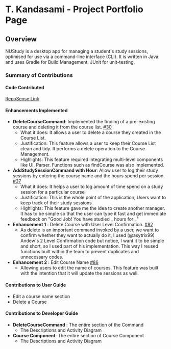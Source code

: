 # T. Kandasami - Project Portfolio Page

## Overview

NUStudy is a desktop app for managing a student's study sessions, optimised for use via a command-line interface (CLI).
It is written in Java and uses Gradle for Build Management. JUnit for unit-testing.

### Summary of Contributions

#### Code Contributed

[RepoSense Link](https://nus-cs2113-ay2526s1.github.io/tp-dashboard/?search=t-kandasami&breakdown=true&sort=groupTitle%20dsc&sortWithin=title&since=2025-09-19T00%3A00%3A00&timeframe=commit&mergegroup=&groupSelect=groupByRepos&checkedFileTypes=docs~functional-code~test-code~other&filteredFileName=)

#### Enhancements Implemented

* **DeleteCourseCommand**: Implemented the finding of a pre-existing course and deleting it from the course list.
  [#30](https://github.com/AY2526S1-CS2113-W14-2/tp/pull/30)
    * What it does: It allows a user to delete a course they created in the Course List.
    * Justification: This feature allows a user to keep their Course List clean and tidy. It performs a delete
      operation to the Course Management.
    * Highlights: This feature required integrating multi-level components like UI, Parser. Functions such as
      findCourse was also implemented.
* **AddStudySessionCommand with Hour**: Allow user to log their study sessions by entering the course name and the
  hours spend per session. [#37](https://github.com/AY2526S1-CS2113-W14-2/tp/pull/37)
    * What it does: It helps a user to log amount of time spend on a study session for a particular course
    * Justification: This is the whole point of the application, Users want to keep track of their study sessions
    * Highlights: This feature gave me the idea to create another manager. It has to be simple so that the user can
      type it fast and get immediate feedback on "Good Job! You have studied _ hours for _"
* **Enhancement 1** : Delete Course with User Level Confirmation.
  [#82](https://github.com/AY2526S1-CS2113-W14-2/tp/pull/37)
    * As delete is an important command invoked by a user, we want to confirm whether they want to actually do it, I
      used (@asytrix99) Andew's 2 Level Confirmation code but notice, I want it to be simple and short, so I used
      part of his implementation. This way I reused functions built within the team to prevent duplicates and
      unnecessary codes.
* **Enhancement 2** : Edit Course Name [#86](https://github.com/AY2526S1-CS2113-W14-2/tp/pull/86)
    * Allowing users to edit the name of courses. This feature was built with the intention that it will update the
      sessions as well.

#### Contributions to User Guide

* Edit a course name section
* Delete a Course

#### Contributions to Developer Guide

* **DeleteCourseCommand** : The entire section of the Command
    * The Descriptions and Activity Diagram
* **Course Component**: The entire section of Course Component
    * The Descriptions and Activity Diagram